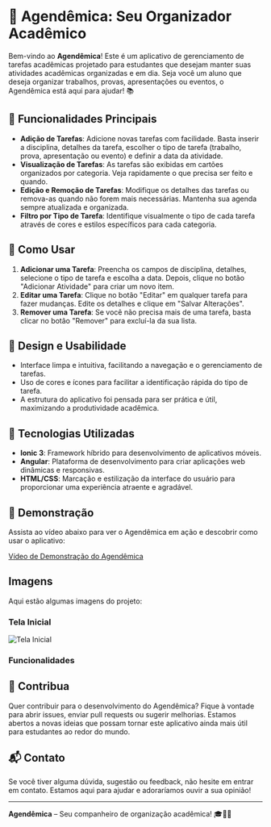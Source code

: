 # 📅 Agendêmica: Seu Organizador Acadêmico

Bem-vindo ao **Agendêmica**! Este é um aplicativo de gerenciamento de tarefas acadêmicas projetado para estudantes que desejam manter suas atividades acadêmicas organizadas e em dia. Seja você um aluno que deseja organizar trabalhos, provas, apresentações ou eventos, o Agendêmica está aqui para ajudar! 📚

## 🌟 Funcionalidades Principais

- **Adição de Tarefas**: Adicione novas tarefas com facilidade. Basta inserir a disciplina, detalhes da tarefa, escolher o tipo de tarefa (trabalho, prova, apresentação ou evento) e definir a data da atividade.
- **Visualização de Tarefas**: As tarefas são exibidas em cartões organizados por categoria. Veja rapidamente o que precisa ser feito e quando.
- **Edição e Remoção de Tarefas**: Modifique os detalhes das tarefas ou remova-as quando não forem mais necessárias. Mantenha sua agenda sempre atualizada e organizada.
- **Filtro por Tipo de Tarefa**: Identifique visualmente o tipo de cada tarefa através de cores e estilos específicos para cada categoria.

## 📖 Como Usar

1. **Adicionar uma Tarefa**: Preencha os campos de disciplina, detalhes, selecione o tipo de tarefa e escolha a data. Depois, clique no botão "Adicionar Atividade" para criar um novo item.
2. **Editar uma Tarefa**: Clique no botão "Editar" em qualquer tarefa para fazer mudanças. Edite os detalhes e clique em "Salvar Alterações".
3. **Remover uma Tarefa**: Se você não precisa mais de uma tarefa, basta clicar no botão "Remover" para excluí-la da sua lista.

## 🎨 Design e Usabilidade

- Interface limpa e intuitiva, facilitando a navegação e o gerenciamento de tarefas.
- Uso de cores e ícones para facilitar a identificação rápida do tipo de tarefa.
- A estrutura do aplicativo foi pensada para ser prática e útil, maximizando a produtividade acadêmica.

## 🚀 Tecnologias Utilizadas

- **Ionic 3**: Framework híbrido para desenvolvimento de aplicativos móveis.
- **Angular**: Plataforma de desenvolvimento para criar aplicações web dinâmicas e responsivas.
- **HTML/CSS**: Marcação e estilização da interface do usuário para proporcionar uma experiência atraente e agradável.

## 🎥 Demonstração

Assista ao vídeo abaixo para ver o Agendêmica em ação e descobrir como usar o aplicativo:

[Vídeo de Demonstração do Agendêmica](https://youtu.be/gRPDJ2UcVmQ)

## Imagens

Aqui estão algumas imagens do projeto:

### Tela Inicial

![Tela Inicial](assets/imgs/img1.png)

### Funcionalidades 




## 📅 Contribua

Quer contribuir para o desenvolvimento do Agendêmica? Fique à vontade para abrir issues, enviar pull requests ou sugerir melhorias. Estamos abertos a novas ideias que possam tornar este aplicativo ainda mais útil para estudantes ao redor do mundo.

## 📬 Contato

Se você tiver alguma dúvida, sugestão ou feedback, não hesite em entrar em contato. Estamos aqui para ajudar e adoraríamos ouvir a sua opinião!

---

**Agendêmica** – Seu companheiro de organização acadêmica! 🎓📅📝
